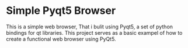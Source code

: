 
# Simple Pyqt5 Browser

This is a simple web browser, That i bulit using Pyqt5, a set of python bindings for qt libraries. This project serves as a basic exampel of how to create a functional web browser using PyQt5.

